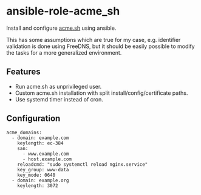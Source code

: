 # ansible-role-acme_sh
Install and configure [acme.sh](https://github.com/acmesh-official/acme.sh) 
using ansible.

This has some assumptions which are true for my case, e.g. identifier
validation is done using FreeDNS, but it should be easily possible to modify
the tasks for a more generalized environment.

## Features

* Run acme.sh as unprivileged user.
* Custom acme.sh installation with split install/config/certificate paths.
* Use systemd timer instead of cron.

## Configuration

    acme_domains:
      - domain: example.com
        keylength: ec-384
        san: 
          - www.example.com
          - host.example.com
        reloadcmd: "sudo systemctl reload nginx.service"
        key_group: www-data
        key_mode: 0640
      - domain: example.org
        keylength: 3072
